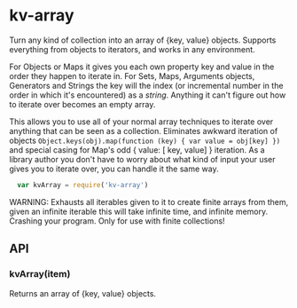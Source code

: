 # kv-array

Turn any kind of collection into an array of {key, value} objects. Supports
everything from objects to iterators, and works in any environment.

For Objects or Maps it gives you each own property key and value in the order
they happen to iterate in. For Sets, Maps, Arguments objects, Generators and
Strings the key will the index (or incremental number in the order in which
it's encountered) as a *string*. Anything it can't figure out how to iterate over
becomes an empty array.

This allows you to use all of your normal array techniques to iterate over 
anything that can be seen as a collection.
Eliminates awkward iteration of objects
`Object.keys(obj).map(function (key) { var value = obj[key] })`
and special casing for Map's odd { value: [ key, value] } iteration.
As a library author you don't have to worry about what kind of input your user
gives you to iterate over, you can handle it the same way.

```javascript
  var kvArray = require('kv-array')
```

WARNING: Exhausts all iterables given to it to create finite arrays from them,
given an infinite iterable this will take infinite time, and infinite memory.
Crashing your program. Only for use with finite collections!

## API

### kvArray(item)

Returns an array of {key, value} objects.

